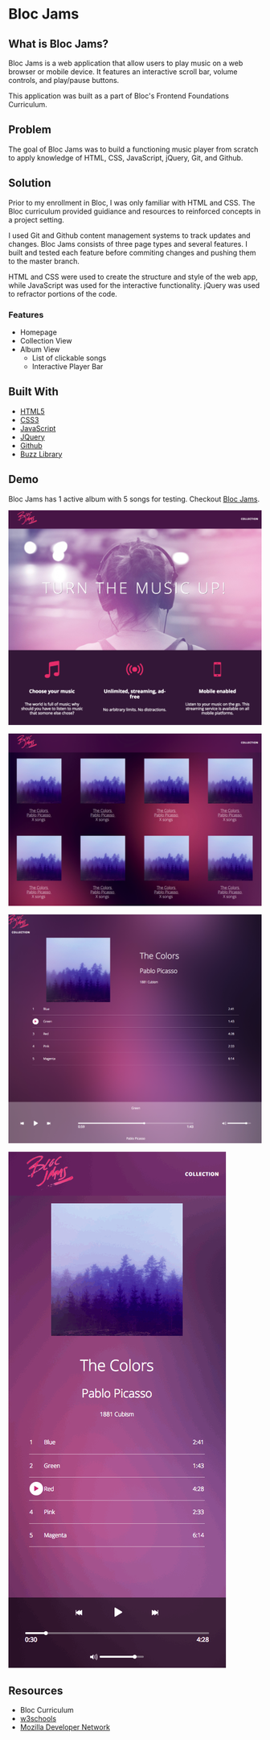 # Bloc Jams

## What is Bloc Jams?

Bloc Jams is a web application that allow users to play music on a web browser or mobile device. It features an interactive scroll bar, volume controls, and play/pause buttons. 

This application was built as a part of Bloc's Frontend Foundations Curriculum. 


## Problem
The goal of Bloc Jams was to build a functioning music player from scratch to apply knowledge of HTML, CSS, JavaScript, jQuery, Git, and Github. 



## Solution
Prior to my enrollment in Bloc, I was only familiar with HTML and CSS. The Bloc curriculum provided guidiance and resources to reinforced concepts in a project setting. 

I used Git and Github content management systems to track updates and changes. Bloc Jams consists of three page types and several features. I built and tested each feature before commiting changes and pushing them to the master branch. 

HTML and CSS were used to create the structure and style of the web app, while JavaScript was used for the interactive functionality. jQuery was used to refractor portions of the code. 


### Features
* Homepage
* Collection View
* Album View
	* List of clickable songs
	* Interactive Player Bar
	

## Built With
* [HTML5](https://developer.mozilla.org/en-US/docs/Web/Guide/HTML/HTML5)
* [CSS3](https://developer.mozilla.org/en-US/docs/Web/CSS/CSS3)
* [JavaScript](https://developer.mozilla.org/en-US/docs/Web/JavaScript)
* [JQuery](https://developer.mozilla.org/en-US/docs/Glossary/jQuery)
* [Github](https://github.com/)
* [Buzz Library](http://buzz.jaysalvat.com/)


## Demo
Bloc Jams has 1 active album with 5 songs for testing. Checkout [Bloc Jams](http://tranteresa.github.io/bloc-jams/).

![homepage](https://github.com/tranteresa/bloc-jams/blob/master/readme_assets/homepage.png)

![collection_view](https://github.com/tranteresa/bloc-jams/blob/master/readme_assets/collection_view.png)

![album_view](https://github.com/tranteresa/bloc-jams/blob/master/readme_assets/album_view.png)

![mobile](https://github.com/tranteresa/bloc-jams/blob/master/readme_assets/mobile.gif)

## Resources
* Bloc Curriculum
* [w3schools](https://www.w3schools.com/)
* [Mozilla Developer Network](https://developer.mozilla.org/en-US/)
 
